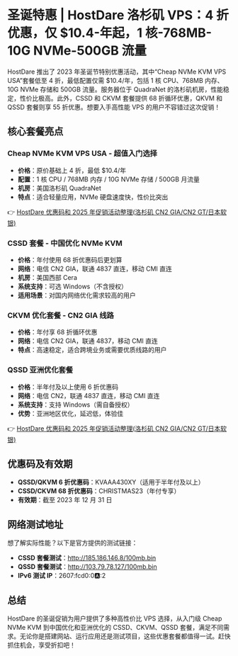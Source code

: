 # 圣诞特惠 | HostDare 洛杉矶 VPS：4 折优惠，仅 $10.4-年起，1 核-768MB-10G NVMe-500GB 流量

HostDare 推出了 2023 年圣诞节特别优惠活动，其中“Cheap NVMe KVM VPS USA”套餐低至 4 折，最低配置仅需 $10.4/年，包括 1 核 CPU、768MB 内存、10G NVMe 存储和 500GB 流量。服务器位于 QuadraNet 的洛杉矶机房，性能稳定，性价比极高。此外，CSSD 和 CKVM 套餐提供 68 折循环优惠，QKVM 和 QSSD 套餐则享 55 折优惠。想要入手高性能 VPS 的用户不容错过这次促销！

## 核心套餐亮点

### Cheap NVMe KVM VPS USA - 超值入门选择
- **价格**：原价基础上 4 折，最低 $10.4/年  
- **配置**：1 核 CPU / 768MB 内存 / 10G NVMe 存储 / 500GB 月流量  
- **机房**：美国洛杉矶 QuadraNet  
- **特点**：适合轻量应用，NVMe 硬盘速度快，性价比突出  

👉 [HostDare 优惠码和 2025 年促销活动整理(洛杉矶 CN2 GIA/CN2 GT/日本软银)](https://bit.ly/hostdare)

### CSSD 套餐 - 中国优化 NVMe KVM
- **价格**：年付使用 68 折优惠码后更划算  
- **网络**：电信 CN2 GIA，联通 4837 直连，移动 CMI 直连  
- **机房**：美国西部 Cera  
- **系统支持**：可选 Windows（不含授权）  
- **适用场景**：对国内网络优化需求较高的用户  

### CKVM 优化套餐 - CN2 GIA 线路
- **价格**：年付享 68 折循环优惠  
- **网络**：电信 CN2 GIA，联通 4837，移动 CMI 直连  
- **特点**：高速稳定，适合跨境业务或需要优质线路的用户  

### QSSD 亚洲优化套餐
- **价格**：半年付及以上使用 6 折优惠码  
- **网络**：电信 CN2，联通 4837 直连，移动 CMI 直连  
- **系统支持**：支持 Windows（需自备授权）  
- **优势**：亚洲地区优化，延迟低，体验佳  

👉 [HostDare 优惠码和 2025 年促销活动整理(洛杉矶 CN2 GIA/CN2 GT/日本软银)](https://bit.ly/hostdare)

## 优惠码及有效期
- **QSSD/QKVM 6 折优惠码**：KVAAA430XY（适用于半年付及以上）  
- **CSSD/CKVM 68 折优惠码**：CHRISTMAS23（年付专享）  
- **有效期**：截至 2023 年 12 月 31 日  

## 网络测试地址
想了解实际性能？以下是官方提供的测试链接：  
- **CSSD 套餐测试**：http://185.186.146.8/100mb.bin  
- **QSSD 套餐测试**：http://103.79.78.127/100mb.bin  
- **IPv6 测试 IP**：2607:fcd0:0:a::2  

## 总结
HostDare 的圣诞促销为用户提供了多种高性价比 VPS 选择，从入门级 Cheap NVMe KVM 到中国优化和亚洲优化的 CSSD、CKVM、QSSD 套餐，满足不同需求。无论你是搭建网站、运行应用还是测试项目，这些优惠套餐都值得一试。赶快抓住机会，享受折扣吧！